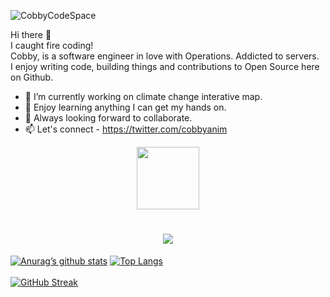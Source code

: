 <!-- <img alt="coding" width="784" height="180" src="https://user-images.githubusercontent.com/39762158/227996618-bb580d71-644f-45e9-8cf9-33f2a360d3eb.png" /> -->
![CobbyCodeSpace](https://user-images.githubusercontent.com/39762158/230792201-0bea5267-fa63-4305-b907-abe9a76855c8.gif)



Hi there 👋 <br/>
I caught fire coding!<br/>
Cobby, is a software engineer in love with Operations. Addicted to servers.<br/>
I enjoy writing code, building things and contributions to Open Source here on Github.


- 🔭 I’m currently working on climate change interative map.
- 🌱 Enjoy learning anything I can get my hands on.
- 👯 Always looking forward to collaborate.
- 📫 Let's connect - https://twitter.com/cobbyanim

<div id="header" align="center">
  <img src="https://media.giphy.com/media/HwBlFQZFcAoUcPHZdX/giphy.gif" width="100"/>
</div>


<h1 align="center">
  <a href="https://git.io/typing-svg">
    <img src="https://readme-typing-svg.herokuapp.com/?lines=Hello+there!+👋;Meet+Cobby+Anim...;A+Software+Engineer..;+In+love+with+operations.+;+Let's+connect;+Welcome+to+my+CodeSpace!;&center=true&size=20">
  </a>
</h1>

[![Anurag’s github stats](https://github-readme-stats.vercel.app/api?username=cobbi)](https://github.com/cobbi)
[![Top Langs](https://github-readme-stats.vercel.app/api/top-langs/?username=cobbi&layout=compact)](https://github.com/cobbi)
<br />
<br />
[![GitHub Streak](https://streak-stats.demolab.com/?user=cobbi&theme=dark)](https://git.io/streak-stats)


<!-- <a href="http://bit.ly/40klSch" onclick='window.open("http://bit.ly/40klSch");return false;'>![Cobby CodeSpace](https://user-images.githubusercontent.com/39762158/228011909-8bdbe023-3cad-48da-8269-6aaed3a8508f.gif)</a> -->


